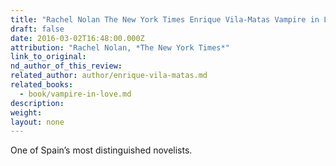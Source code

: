 ```yaml
---
title: "Rachel Nolan The New York Times Enrique Vila-Matas Vampire in Love"
draft: false
date: 2016-03-02T16:48:00.000Z
attribution: "Rachel Nolan, *The New York Times*"
link_to_original:
nd_author_of_this_review:
related_author: author/enrique-vila-matas.md
related_books:
  - book/vampire-in-love.md
description:
weight:
layout: none
---
```

One of Spain’s most distinguished novelists.

